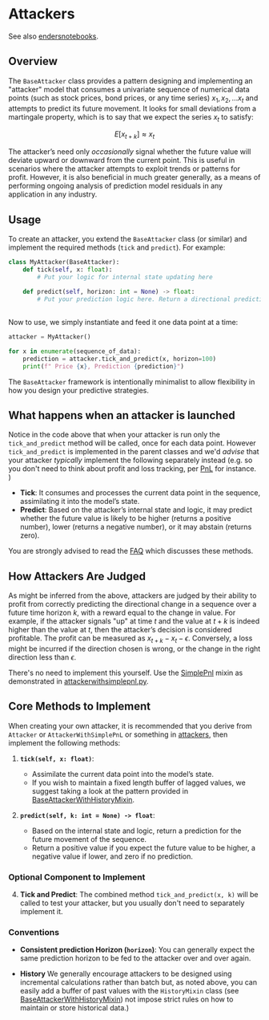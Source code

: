 


# Attackers

See also [endersnotebooks](https://github.com/microprediction/endersnotebooks). 

## Overview

The `BaseAttacker` class provides a pattern designing and implementing an "attacker" model that consumes a univariate sequence of numerical data points (such as stock prices, bond prices, or any time series) $x_1, x_2, \dots x_t$ and attempts to predict its future movement. It looks for small deviations from a martingale property, which is to say that we expect the series $x_t$ to satisfy:

$$ E[x_{t+k}] \approx x_t $$

The attacker’s need only *occasionally* signal whether the future value will deviate upward or downward from the current point. This is useful in scenarios where the attacker attempts to exploit trends or patterns for profit. However, it is also beneficial in much greater generally, as a means of performing ongoing analysis of prediction model residuals in any application in any industry. 

## Usage

To create an attacker, you extend the `BaseAttacker` class (or similar) and implement the required methods (`tick` and `predict`). For example:

```python
class MyAttacker(BaseAttacker):
    def tick(self, x: float):
        # Put your logic for internal state updating here
    
    def predict(self, horizon: int = None) -> float:
        # Put your prediction logic here. Return a directional prediction: -1 for down, 1 for up, 0 for no opinion
        
```

Now to use, we simply instantiate and feed it one data point at a time:

```python
attacker = MyAttacker()

for x in enumerate(sequence_of_data):
    prediction = attacker.tick_and_predict(x, horizon=100)
    print(f" Price {x}, Prediction {prediction}")
```

The `BaseAttacker` framework is intentionally minimalist to allow flexibility in how you design your predictive strategies. 

## What happens when an attacker is launched

Notice in the code above that when your attacker is run only the `tick_and_predict` method will be called, once for each data point. However `tick_and_predict` is implemented in the parent classes and we'd *advise* that your attacker *typically* implement the following
separately instead (e.g. so you don't
need to think about profit and loss tracking, per [PnL](https://github.com/microprediction/endersgame/blob/main/endersgame/accounting/pnl.py) for instance. )
- **Tick**: It consumes and processes the current data point in the sequence, assimilating it into the model’s state.
- **Predict**: Based on the attacker’s internal state and logic, it may predict whether the future value is likely to be higher (returns a positive number), lower (returns a negative number), or it may abstain (returns zero).
  
You are strongly advised to read the [FAQ](https://github.com/microprediction/endersgame/blob/main/endersgame/attackers/FAQ.md) which discusses these methods.  

## How Attackers Are Judged

As might be inferred from the above, attackers are judged by their ability to profit from correctly predicting the directional change in a sequence over a future time horizon $k$, with a reward equal to the change in value. For example, if the attacker signals "up" at time $t$ and the value at $t+k$ is indeed higher than the value at $t$, then the attacker’s decision is considered profitable. The profit can be measured as $x_{t+k} - x_t -\epsilon$. Conversely, a loss might be incurred if the direction chosen is wrong, or the change in the right direction less than $\epsilon$. 

There's no need to implement this yourself. Use the [SimplePnl](https://github.com/microprediction/endersgame/blob/main/endersgame/accounting/simplepnl.py) mixin as demonstrated in [attackerwithsimplepnl.py](https://github.com/microprediction/endersgame/blob/main/endersgame/attackers/attackerwithsimplepnl.py). 

## Core Methods to Implement
When creating your own attacker, it is recommended that
you derive from `Attacker` or `AttackerWithSimplePnL` or something in 
[attackers](https://github.com/microprediction/endersgame/tree/main/endersgame/attackers), then implement the
following methods:

1. **`tick(self, x: float)`**:
    - Assimilate the current data point into the model’s state.
    - If you wish to maintain a fixed length buffer of lagged values, we suggest taking a look at the pattern provided in [BaseAttackerWithHistoryMixin](https://github.com/microprediction/endersgame/blob/main/endersgame/attackers/baseattackerwithhistorymixin.py). 
   
2. **`predict(self, k: int = None) -> float`**:
    - Based on the internal state and logic, return a prediction for the future movement of the sequence.
    - Return a positive value if you expect the future value to be higher, a negative value if lower, and zero if no prediction.



### Optional Component to Implement

4. **Tick and Predict**: The combined method `tick_and_predict(x, k)` will be called to test your attacker, but you usually don't need to separately implement it. 

### Conventions


- **Consistent prediction Horizon (`horizon`)**: You can generally expect the same prediction horizon to be fed to the attacker over and over again. 

- **History**  We generally encourage attackers to be designed using incremental calculations rather than batch but, as noted above, you can
easily add a buffer of past values with the `HistoryMixin` class (see [BaseAttackerWithHistoryMixin](https://github.com/microprediction/endersgame/blob/main/endersgame/attackers/baseattackerwithhistorymixin.py)) not impose strict rules on how to maintain or store historical data.)




